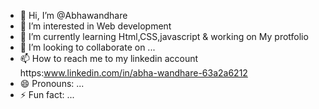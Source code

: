 - 👋 Hi, I’m @Abhawandhare
- 👀 I’m interested in Web development
- 🌱 I’m currently learning Html,CSS,javascript & working on My protfolio
- 💞️ I’m looking to collaborate on ...
- 📫 How to reach me to my linkedin account https:www.linkedin.com/in/abha-wandhare-63a2a6212
- 😄 Pronouns: ...
- ⚡ Fun fact: ...

<!---
Abhawandhare/Abhawandhare is a ✨ special ✨ repository because its `README.md` (this file) appears on your GitHub profile.
You can click the Preview link to take a look at your changes.
--->
